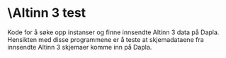 # \Altinn 3 test
Kode for å søke opp instanser og finne innsendte Altinn 3 data på Dapla. Hensikten med disse programmene er å teste at skjemadataene fra innsendte Altinn 3 skjemaer komme inn på Dapla.
